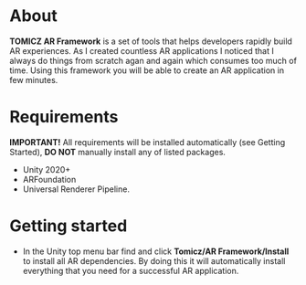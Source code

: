 # About

**TOMICZ AR Framework** is a set of tools that helps developers rapidly build AR experiences. As I created countless AR applications I noticed that I always do things from scratch agan and again which consumes too much of time. Using this framework you will be able to create an AR application in few minutes.

# Requirements
   
  **IMPORTANT!** All requirements will be installed automatically (see Getting Started), **DO NOT** manually install any of listed packages. 
   
  * Unity 2020+
  * ARFoundation
  * Universal Renderer Pipeline.

# Getting started

 * In the Unity top menu bar find and click **Tomicz/AR Framework/Install** to install all AR dependencies. By doing this it will automatically install everything that you need for a successful AR application. 
